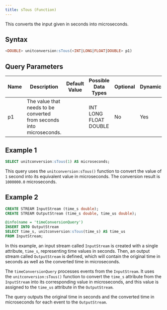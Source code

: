 ```yaml
---
title: sTous (Function)
---
```


This converts the input given in seconds into microseconds.

## Syntax

```sql
<DOUBLE> unitconversion:sTous(<INT|LONG|FLOAT|DOUBLE> p1)
```

## Query Parameters

| Name | Description | Default Value | Possible Data Types   | Optional | Dynamic |
|------|-------------|---------------|-----------------------|----------|---------|
| p1   | The value that needs to be converted from seconds into microseconds. |               | INT LONG FLOAT DOUBLE | No       | Yes     |

## Example 1

```sql
SELECT unitconversion:sTous(1) AS microseconds;
```

This query uses the `unitconversion:sTous()` function to convert the value of `1` second into its equivalent value in microseconds. The conversion result is `1000000.0` microseconds.

## Example 2

```sql
CREATE STREAM InputStream (time_s double);
CREATE STREAM OutputStream (time_s double, time_us double);

@info(name = 'timeConversionQuery')
INSERT INTO OutputStream
SELECT time_s, unitconversion:sTous(time_s) AS time_us
FROM InputStream;
```

In this example, an input stream called `InputStream` is created with a single attribute, `time_s`, representing time values in seconds. Then, an output stream called `OutputStream` is defined, which will contain the original time in seconds as well as the converted time in microseconds.

The `timeConversionQuery` processes events from the `InputStream`. It uses the `unitconversion:sTous()` function to convert the `time_s` attribute from the `InputStream` into its corresponding value in microseconds, and this value is assigned to the `time_us` attribute in the `OutputStream`.

The query outputs the original time in seconds and the converted time in microseconds for each event to the `OutputStream`.
